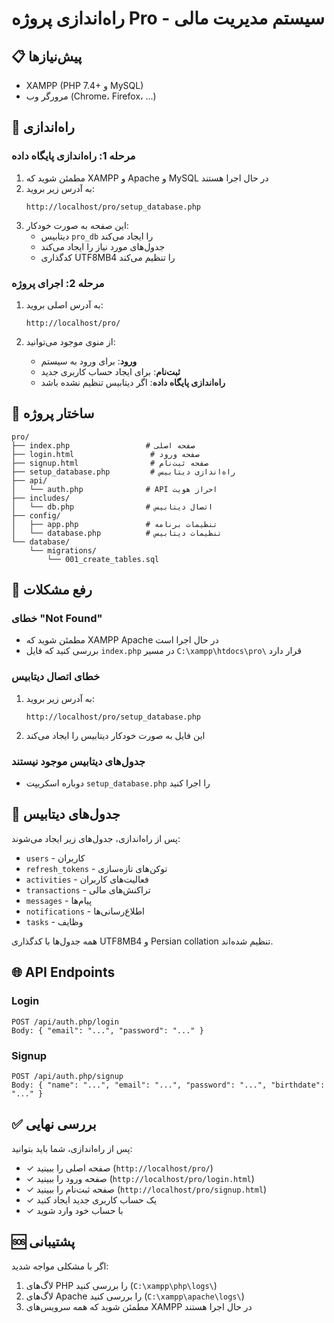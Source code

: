 # راه‌اندازی پروژه Pro - سیستم مدیریت مالی

## 📋 پیش‌نیازها
- XAMPP (PHP 7.4+ و MySQL)
- مرورگر وب (Chrome، Firefox، ...)

## 🚀 راه‌اندازی

### مرحله 1: راه‌اندازی پایگاه داده

1. مطمئن شوید که XAMPP و Apache و MySQL در حال اجرا هستند
2. به آدرس زیر بروید:
   ```
   http://localhost/pro/setup_database.php
   ```
3. این صفحه به صورت خودکار:
   - دیتابیس `pro_db` را ایجاد می‌کند
   - جدول‌های مورد نیاز را ایجاد می‌کند
   - کدگذاری UTF8MB4 را تنظیم می‌کند

### مرحله 2: اجرای پروژه

1. به آدرس اصلی بروید:
   ```
   http://localhost/pro/
   ```

2. از منوی موجود می‌توانید:
   - **ورود**: برای ورود به سیستم
   - **ثبت‌نام**: برای ایجاد حساب کاربری جدید
   - **راه‌اندازی پایگاه داده**: اگر دیتابیس تنظیم نشده باشد

## 📁 ساختار پروژه

```
pro/
├── index.php                 # صفحه اصلی
├── login.html                 # صفحه ورود
├── signup.html                # صفحه ثبت‌نام
├── setup_database.php         # راه‌اندازی دیتابیس
├── api/
│   └── auth.php              # API احراز هویت
├── includes/
│   └── db.php                # اتصال دیتابیس
├── config/
│   ├── app.php               # تنظیمات برنامه
│   └── database.php          # تنظیمات دیتابیس
└── database/
    └── migrations/
        └── 001_create_tables.sql
```

## 🔧 رفع مشکلات

### خطای "Not Found"
- مطمئن شوید که XAMPP Apache در حال اجرا است
- بررسی کنید که فایل `index.php` در مسیر `C:\xampp\htdocs\pro\` قرار دارد

### خطای اتصال دیتابیس
1. به آدرس زیر بروید:
   ```
   http://localhost/pro/setup_database.php
   ```
2. این فایل به صورت خودکار دیتابیس را ایجاد می‌کند

### جدول‌های دیتابیس موجود نیستند
- دوباره اسکریپت `setup_database.php` را اجرا کنید

## 📝 جدول‌های دیتابیس

پس از راه‌اندازی، جدول‌های زیر ایجاد می‌شوند:
- `users` - کاربران
- `refresh_tokens` - توکن‌های تازه‌سازی
- `activities` - فعالیت‌های کاربران
- `transactions` - تراکنش‌های مالی
- `messages` - پیام‌ها
- `notifications` - اطلاع‌رسانی‌ها
- `tasks` - وظایف

همه جدول‌ها با کدگذاری UTF8MB4 و Persian collation تنظیم شده‌اند.

## 🌐 API Endpoints

### Login
```
POST /api/auth.php/login
Body: { "email": "...", "password": "..." }
```

### Signup
```
POST /api/auth.php/signup
Body: { "name": "...", "email": "...", "password": "...", "birthdate": "..." }
```

## ✅ بررسی نهایی

پس از راه‌اندازی، شما باید بتوانید:
- ✓ صفحه اصلی را ببینید (`http://localhost/pro/`)
- ✓ صفحه ورود را ببینید (`http://localhost/pro/login.html`)
- ✓ صفحه ثبت‌نام را ببینید (`http://localhost/pro/signup.html`)
- ✓ یک حساب کاربری جدید ایجاد کنید
- ✓ با حساب خود وارد شوید

## 🆘 پشتیبانی

اگر با مشکلی مواجه شدید:
1. لاگ‌های PHP را بررسی کنید (`C:\xampp\php\logs\`)
2. لاگ‌های Apache را بررسی کنید (`C:\xampp\apache\logs\`)
3. مطمئن شوید که همه سرویس‌های XAMPP در حال اجرا هستند
